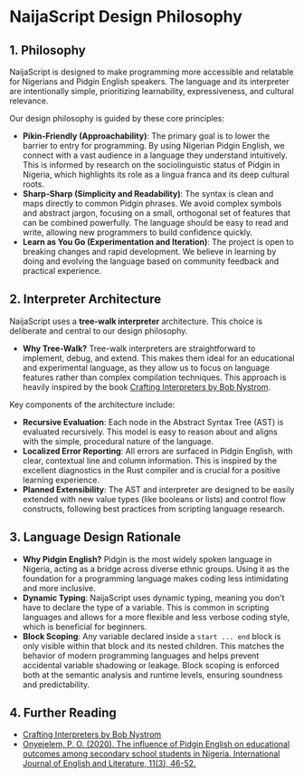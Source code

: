 # NaijaScript Design Philosophy

## 1. Philosophy

NaijaScript is designed to make programming more accessible and relatable for Nigerians and Pidgin English speakers. The language and its interpreter are intentionally simple, prioritizing learnability, expressiveness, and cultural relevance.

Our design philosophy is guided by these core principles:

- **Pikin-Friendly (Approachability)**: The primary goal is to lower the barrier to entry for programming. By using Nigerian Pidgin English, we connect with a vast audience in a language they understand intuitively. This is informed by research on the sociolinguistic status of Pidgin in Nigeria, which highlights its role as a lingua franca and its deep cultural roots.
- **Sharp-Sharp (Simplicity and Readability)**: The syntax is clean and maps directly to common Pidgin phrases. We avoid complex symbols and abstract jargon, focusing on a small, orthogonal set of features that can be combined powerfully. The language should be easy to read and write, allowing new programmers to build confidence quickly.
- **Learn as You Go (Experimentation and Iteration)**: The project is open to breaking changes and rapid development. We believe in learning by doing and evolving the language based on community feedback and practical experience.

## 2. Interpreter Architecture

NaijaScript uses a **tree-walk interpreter** architecture. This choice is deliberate and central to our design philosophy.

- **Why Tree-Walk?** Tree-walk interpreters are straightforward to implement, debug, and extend. This makes them ideal for an educational and experimental language, as they allow us to focus on language features rather than complex compilation techniques. This approach is heavily inspired by the book [Crafting Interpreters by Bob Nystrom](https://craftinginterpreters.com/).

Key components of the architecture include:

- **Recursive Evaluation**: Each node in the Abstract Syntax Tree (AST) is evaluated recursively. This model is easy to reason about and aligns with the simple, procedural nature of the language.
- **Localized Error Reporting**: All errors are surfaced in Pidgin English, with clear, contextual line and column information. This is inspired by the excellent diagnostics in the Rust compiler and is crucial for a positive learning experience.
- **Planned Extensibility**: The AST and interpreter are designed to be easily extended with new value types (like booleans or lists) and control flow constructs, following best practices from scripting language research.

## 3. Language Design Rationale

- **Why Pidgin English?** Pidgin is the most widely spoken language in Nigeria, acting as a bridge across diverse ethnic groups. Using it as the foundation for a programming language makes coding less intimidating and more inclusive.
- **Dynamic Typing**: NaijaScript uses dynamic typing, meaning you don't have to declare the type of a variable. This is common in scripting languages and allows for a more flexible and less verbose coding style, which is beneficial for beginners.
- **Block Scoping**: Any variable declared inside a `start ... end` block is only visible within that block and its nested children. This matches the behavior of modern programming languages and helps prevent accidental variable shadowing or leakage. Block scoping is enforced both at the semantic analysis and runtime levels, ensuring soundness and predictability.

## 4. Further Reading

- [Crafting Interpreters by Bob Nystrom](https://craftinginterpreters.com/)
- [Onyejelem, P. O. (2020). The influence of Pidgin English on educational outcomes among secondary school students in Nigeria. International Journal of English and Literature, 11(3), 46-52.](https://academicjournals.org/journal/IJEL/article-full-text/1F0EB5564993)
